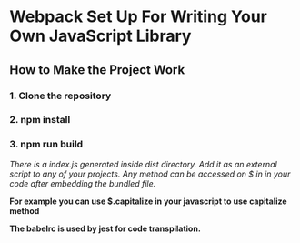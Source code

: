 # Webpack Set Up For Writing Your Own JavaScript Library

## How to Make the Project Work

### 1.  Clone the repository

### 2.  npm install

### 3. npm run build

*There is a index.js generated inside dist directory. Add it as an external script to any of your projects.*
*Any method can be accessed on $ in in your code after embedding the bundled file.*

**For example you can use $.capitalize in your javascript to use capitalize method**

**The babelrc is used by jest for code transpilation.**